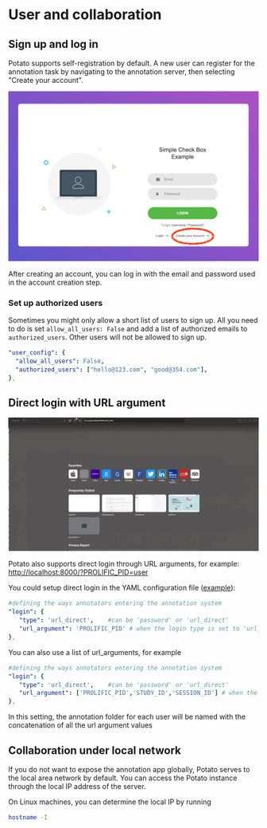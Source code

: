 # User and collaboration

## Sign up and log in
Potato supports self-registration by default. A new user can register for the annotation
task by navigating to the annotation server, then selecting \"Create
your account\".

![The log-in screen has an account creation button on the bottom right, circled in red.](img/login-button.png)

After creating an account, you can log in with the email and password
used in the account creation step.

### Set up authorized users
Sometimes you might only allow a short list of users to sign up.
All you need to do is set  `allow_all_users: False` and add a list of authorized
emails to `authorized_users`. Other users will not be allowed to sign up.
``` YAML
"user_config": {
  "allow_all_users": False,
  "authorized_users": ["hello@123.com", "good@354.com"],
},
```


## Direct login with URL argument

![image](img/screenshots/direct_login.gif)

Potato also supports direct login through URL arguments, for example:
<http://localhost:8000/?PROLIFIC_PID=user>

You could setup direct login in the YAML configuration file
([example](https://github.com/davidjurgens/potato/blob/master/example-projects/match_finding/configs/match_finding.yaml#L48)):

``` YAML
#defining the ways annotators entering the annotation system
"login": {
   "type": 'url_direct',    #can be 'password' or 'url_direct'
   "url_argument": 'PROLIFIC_PID' # when the login type is set to 'url_direct', 'url_argument' must be setup for a direct url argument login
},
```

You can also use a list of url_arguments, for example

``` YAML
#defining the ways annotators entering the annotation system
"login": {
   "type": 'url_direct',    #can be 'password' or 'url_direct'
   "url_argument": ['PROLIFIC_PID','STUDY_ID','SESSION_ID'] # when the login type is set to 'url_direct', 'url_argument' must be setup for a direct url argument login
},
```

In this setting, the annotation folder for each user will be named with
the concatenation of all the url argument values

## Collaboration under local network
If you do not want to expose the annotation app globally, Potato serves to the
local area network by default. You can access the Potato instance
through the local IP address of the server.

On Linux machines, you can determine the local IP by running

``` bash
hostname -I
```
